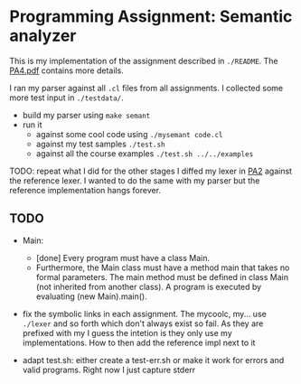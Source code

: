# Programming Assignment: Semantic analyzer

This is my implementation of the assignment described in `./README`. The
[PA4.pdf](https://web.stanford.edu/class/cs143/handouts/PA4.pdf) contains more details.

I ran my parser against all `.cl` files from all assignments. I collected some more test input in
`./testdata/`.

* build my parser using `make semant`
* run it
  * against some cool code using `./mysemant code.cl`
  * against my test samples `./test.sh`
  * against all the course examples `./test.sh ../../examples`

TODO: repeat what I did for the other stages
I diffed my lexer in [PA2](../PA2J/) against the reference lexer. I wanted to do the same with my
parser but the reference implementation hangs forever.

## TODO

* Main:
  * [done] Every program must have a class Main.
  * Furthermore, the Main class must have a method main that
  takes no formal parameters. The main method must be defined in class Main (not inherited from another
  class). A program is executed by evaluating (new Main).main().

* fix the symbolic links in each assignment. The mycoolc, my... use `./lexer` and so forth which
don't always exist so fail. As they are prefixed with my I guess the intetion is they only use my
implementations. How to then add the reference impl next to it

* adapt test.sh: either create a test-err.sh or make it work for errors and valid programs. Right
now I just capture stderr
